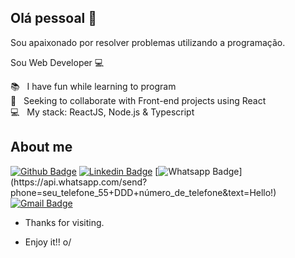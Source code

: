 
## Olá pessoal 👋
Sou apaixonado por resolver problemas utilizando a programação.

Sou Web Developer 💻

  📚 &nbsp; I have fun while learning to program
 <br/> :purple_heart: &nbsp; Seeking to collaborate with Front-end projects using React
 <br/> :computer: &nbsp; My stack: ReactJS, Node.js & Typescript
 
## About me 
[![Github Badge](https://img.shields.io/badge/-Github-000?style=flat-square&logo=Github&logoColor=white&link=https://github.com/rafgl/)](https://github.com/rafgl/)
[![Linkedin Badge](https://img.shields.io/badge/-LinkedIn-blue?style=flat-square&logo=Linkedin&logoColor=white&link=linkedin.com/in/rafgls/)](linkedin.com/in/rafgls/)
[![Whatsapp Badge](https://img.shields.io/badge/-Whatsapp-4CA143?style=flat-square&labelColor=4CA143&logo=whatsapp&logoColor=white&link=https://api.whatsapp.com/send?phone=47997017721_55+DDD+47997017721&text=Hello!)](https://api.whatsapp.com/send?phone=seu_telefone_55+DDD+número_de_telefone&text=Hello!)
[![Gmail Badge](https://img.shields.io/badge/-Gmail-c14438?style=flat-square&logo=Gmail&logoColor=white&link=mailto:rafaelgaedke@gmail.com)](mailto:rafaelgaedke@gmail.com)

- Thanks for visiting. 

- Enjoy it!! o/
